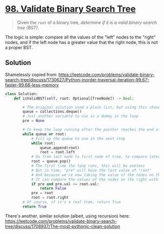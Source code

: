 # [98. Validate Binary Search Tree](https://leetcode.com/problems/validate-binary-search-tree/)

> Given the `root` of a binary tree, *determine if it is a valid binary search tree (BST)*.

The logic is simple: compare all the values of the "left" nodes to the "right" nodes, and if the left node has a greater value that the right node, this is not a proper BST.

## Solution

Shamelessly copied from: https://leetcode.com/problems/validate-binary-search-tree/discuss/1730627/Python-inorder-traversal-iteration-99.67-faster-99.68-less-memory

```python
class Solution:
    def isValidBST(self, root: Optional[TreeNode]) -> bool:

        # The original solution used a plain list, but using this shaves off a few microseconds
        queue = collections.deque()
        # Just another variable to use as a dummy in the loop
        pre = None

        # To keep the loop running after the pointer reaches the end of the tree
        while queue or root:
            # Fill up the queue to use in the next step
            while root:
                queue.append(root)
                root = root.left
            # Go from last node to first node of tree, to compare later on
            root = queue.pop()
            # The first time the loop runs, this will be useless
            # But in time, "pre" will have the last value of "root"
            # And because we're now taking the value of the nodes on the right ("root = root.right")
            # It can compare the values of the nodes on the right with those on the left
            if pre and pre.val >= root.val:
                return False
            pre = root
            root = root.right
        # Of course, if it's a real tree, return True
        return True
```

There's another, similar solution (albeit, using recursion) here: https://leetcode.com/problems/validate-binary-search-tree/discuss/1708937/The-most-pythonic-clean-solution
